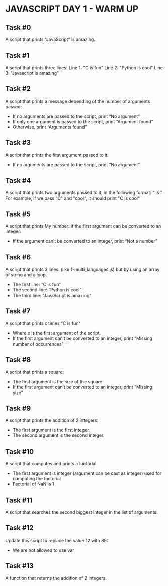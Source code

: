 # JAVASCRIPT DAY 1 - WARM UP

## Task #0
A script that prints "JavaScript" is amazing.

## Task #1
A script that prints three lines:
Line 1: "C is fun"
Line 2: "Python is cool"
Line 3: "Javascript is amazing"

## Task #2
A script that prints a message depending of the number of arguments passed:
- If no arguments are passed to the script, print “No argument”
- If only one argument is passed to the script, print “Argument found”
- Otherwise, print “Arguments found”

## Task #3
A script that prints the first argument passed to it:
- If no arguments are passed to the script, print “No argument”

## Task #4
A script that prints two arguments passed to it, in the following format: “ is ”
For example, if we pass "C" and "cool", it should print "C is cool"

## Task #5
A script that prints My number: <first argument converted in integer> if the first argument can be converted to an integer:
- If the argument can’t be converted to an integer, print “Not a number”

## Task #6
A script that prints 3 lines: (like 1-multi_languages.js) but by using an array of string and a loop.
- The first line: “C is fun”
- The second line: “Python is cool”
- The third line: “JavaScript is amazing”

## Task #7
A script that prints x times “C is fun”
- Where x is the first argument of the script.
- If the first argument can’t be converted to an integer, print “Missing number of occurrences”

## Task #8
A script that prints a square:
- The first argument is the size of the square
- If the first argument can’t be converted to an integer, print “Missing size”

## Task #9
A script that prints the addition of 2 integers:
- The first argument is the first integer.
- The second argument is the second integer.

## Task #10
A script that computes and prints a factorial
- The first argument is integer (argument can be cast as integer) used for computing the factorial
- Factorial of NaN is 1

## Task #11
A script that searches the second biggest integer in the list of arguments.

## Task #12
Update this script to replace the value 12 with 89:
- We are not allowed to use var

## Task #13
A function that returns the addition of 2 integers.
